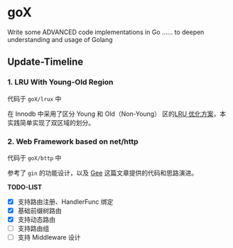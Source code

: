 # goX
Write some ADVANCED code implementations in Go ...... to deepen understanding and usage of Golang

## Update-Timeline

### 1. LRU With Young-Old Region

代码于 `goX/lrux` 中

在 Innodb 中采用了区分 Young 和 Old（Non-Young） 区的[LRU 优化方案](https://dev.mysql.com/doc/refman/8.4/en/innodb-buffer-pool.html)，本实践简单实现了双区域的划分。


### 2. Web Framework based on net/http

代码于 `goX/bttp` 中

参考了 `gin` 的功能设计，以及 [Gee](https://geektutu.com/post/gee.html) 这篇文章提供的代码和思路演进。

**TODO-LIST**

- [x] 支持路由注册、HandlerFunc 绑定
- [x] 基础前缀树路由
- [x] 支持动态路由
- [ ] 支持路由组
- [ ] 支持 Middleware 设计